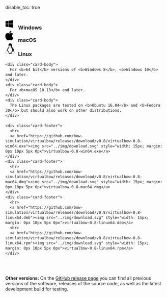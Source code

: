 disable_toc: true

<br>

<div class="card-layout">
    <div class="card-title">
      <h3 style="margin: 0"><img src="../img/windows.svg" style="width: 25px; margin: 0px 15px 5px 0px">Windows</h3>
    </div>
    <div class="card-title">
      <h3 style="margin: 0"><img src="../img/macos.svg" style="width: 25px; margin: 0px 15px 5px 0px">macOS</h3>
    </div>
    <div class="card-title">
      <h3 style="margin: 0"><img src="../img/linux.svg" style="width: 30px; margin: 0px 10px 5px 0px">Linux</h3>
    </div>
    
    <div class="card-body">
      For <b>64 bit</b> versions of <b>Windows 8</b>, <b>Windows 10</b> and later.
    </div>
    <div class="card-body">
      For <b>macOS 10.13</b> and later.
    </div>
    <div class="card-body">
      The Linux packages are tested on <b>Ubuntu 16.04</b> and <b>Fedora 30</b> but should also work on other distributions.
    </div>

    <div class="card-footer">
      <hr>
      <a href="https://github.com/bow-simulation/virtualbow/releases/download/v0.8/virtualbow-0.8-win64.exe"><img src="../img/download.svg" style="width: 15px; margin: 0px 10px 5px 0px">virtualbow-0.8-win64.exe</a>
    </div>
    <div class="card-footer">
      <hr>
      <a href="https://github.com/bow-simulation/virtualbow/releases/download/v0.8/virtualbow-0.8-mac64.dmg"><img src="../img/download.svg" style="width: 15px; margin: 0px 10px 5px 0px">virtualbow-0.8-mac64.dmg</a>
    </div>
    <div class="card-footer">
      <hr>
      <a href="https://github.com/bow-simulation/virtualbow/releases/download/v0.8/virtualbow-0.8-linux64.deb"><img src="../img/download.svg" style="width: 15px; margin: 0px 10px 5px 0px">virtualbow-0.8-linux64.deb</a>
      <br>
      <a href="https://github.com/bow-simulation/virtualbow/releases/download/v0.8/virtualbow-0.8-linux64.rpm"><img src="../img/download.svg" style="width: 15px; margin: 0px 10px 5px 0px">virtualbow-0.8-linux64.rpm</a>
    </div>
</div>

<br>
<br>

**Other versions:** On the <a href=https://github.com/bow-simulation/virtualbow/releases>GitHub release page</a> you can find all previous versions of the software, releases of the source code, as well as the latest development build for testing.
